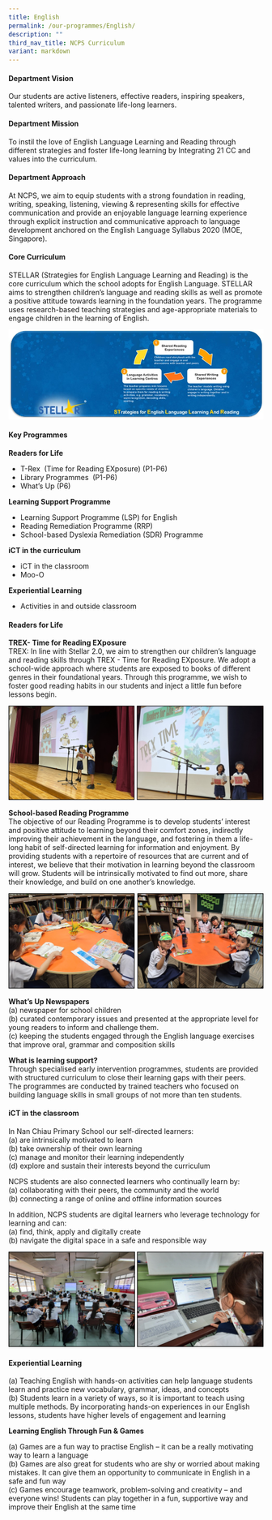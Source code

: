 ```yaml
---
title: English
permalink: /our-programmes/English/
description: ""
third_nav_title: NCPS Curriculum
variant: markdown
---
```

#### **Department Vision** 

Our students are active listeners, effective readers, inspiring speakers, talented writers, and passionate life-long learners.

#### **Department Mission**  

To instil the love of English Language Learning and Reading through different strategies and foster life-long learning by Integrating 21 CC and values into the curriculum.

#### **Department Approach**  
   
At NCPS, we aim to equip students with a strong foundation in reading, writing, speaking, listening, viewing &amp; representing skills for effective communication and provide an enjoyable language learning experience through explicit instruction and communicative approach to language development anchored on the English Language Syllabus 2020 (MOE, Singapore).

#### **Core Curriculum**  

STELLAR (Strategies for English Language Learning and Reading) is the core
curriculum which the school adopts for English Language. STELLAR aims to
strengthen children’s language and reading skills as well as promote a
positive attitude towards learning in the foundation years. The programme
uses research-based teaching strategies and age-appropriate materials to
engage children in the learning of English.

![](/images/Our%20Curriculum_English/stellar_2025.jpg)


#### **Key Programmes**  
   
**Readers for Life**<br>
<ul>
  <li>T-Rex&nbsp; (Time for Reading EXposure) (P1-P6)</li>
  <li>Library Programmes&nbsp; (P1-P6)</li>
  <li>What’s Up (P6)</li>
</ul>  


**Learning Support Programme**

* Learning Support Programme (LSP) for English
* Reading Remediation Programme (RRP)
* School-based Dyslexia Remediation (SDR) Programme 

**iCT in the curriculum**

* iCT in the classroom
* Moo-O

**Experiential Learning**
* Activities in and outside classroom

#### Readers for Life
**TREX- Time for Reading EXposure**<br>
TREX: In line with Stellar 2.0, we aim to strengthen our children’s language and reading skills through TREX - Time for Reading EXposure. We adopt a school-wide approach where students are exposed to books of different genres in their foundational years. Through this programme, we wish to foster good reading habits in our students and inject a little fun before lessons begin.

![](/images/Our%20Curriculum_English/Trex_2025.jpg)


**School-based Reading Programme**<br>
The objective of our Reading Programme is to develop students’ interest and positive attitude to
learning beyond their comfort zones, indirectly improving their achievement in the language, and
fostering in them a life-long habit of self-directed learning for information and enjoyment. By
providing students with a repertoire of resources that are current and of interest, we believe that
their motivation in learning beyond the classroom will grow. Students will be intrinsically motivated
to find out more, share their knowledge, and build on one another’s knowledge.

![](/images/Our%20Curriculum_English/Reading_2025.jpg)

**What’s Up Newspapers**<br>
(a) newspaper for school children<br>
(b) curated contemporary issues and presented at the appropriate level for young readers to inform and challenge them.<br> 
(c) keeping the students engaged through the English language exercises that improve oral, grammar and composition skills

**What is learning support?**<br>
Through specialised early intervention programmes, students are provided with structured curriculum to close their learning gaps with their peers.<br>
The programmes are conducted by trained teachers who focused on building language skills in small groups of not more than ten students.

#### iCT in the classroom

In Nan Chiau Primary School our self-directed learners:<br>
(a) are intrinsically motivated to learn<br>
(b) take ownership of their own learning<br>
(c) manage and monitor their learning independently<br>
(d) explore and sustain their interests beyond the curriculum

NCPS students are also connected learners who continually learn by:<br>
(a) collaborating with their peers, the community and the world<br>
(b) connecting a range of online and offline information sources

In addition, NCPS students are digital learners who leverage
technology for learning and can:<br>
(a) find, think, apply and digitally create<br>
(b) navigate the digital space in a safe and responsible way

![](/images/Our%20Curriculum_English/eng_ict01_2025.jpg)

#### Experiential Learning

(a) Teaching English with hands-on activities can help language students learn and practice new vocabulary, grammar, ideas, and concepts <br>
(b) Students learn in a variety of ways, so it is important to teach using multiple methods.&nbsp;By incorporating hands-on experiences in our English lessons, students have higher levels of engagement and learning
 

**Learning English Through Fun &amp; Games** 

(a) Games are a fun way to practise English – it can be a really motivating way to learn a language<br>
(b) Games are also great for students who are shy or worried about making mistakes. It can give them an opportunity to communicate in English in a safe and fun way<br>
(c) Games encourage teamwork, problem-solving and creativity – and everyone wins! Students can play together in a fun, supportive way and improve their English at the same time